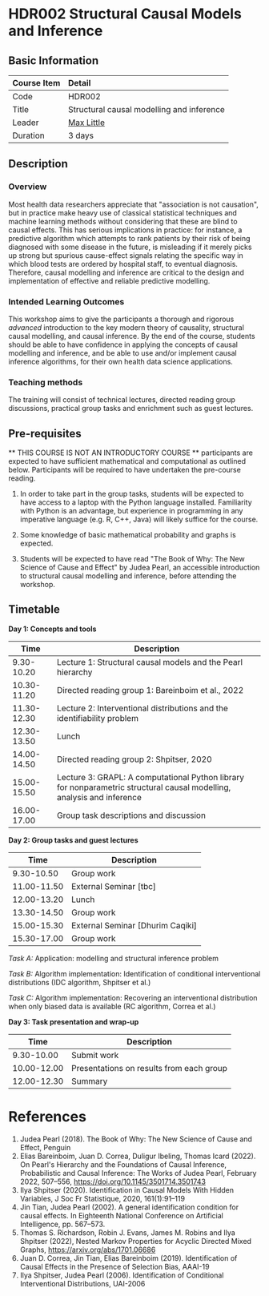 # HDR002 Structural Causal Models and Inference

## Basic Information

| Course Item | Detail |
| :---- | :------ |
| Code | HDR002 |
| Title | Structural causal modelling and inference |
| Leader | [Max Little](http://www.maxlittle.net/home/index.php) |
| Duration | 3 days |

## Description

### Overview 

Most health data researchers appreciate that "association is not causation", but in practice make heavy use of classical statistical techniques and machine learning methods without considering that these are blind to causal effects. This has serious implications in practice: for instance, a predictive algorithm which attempts to rank patients by their risk of being diagnosed with some disease in the future, is misleading if it merely picks up strong but spurious cause-effect signals relating the specific way in which blood tests are ordered by hospital staff, to eventual diagnosis. Therefore, causal modelling and inference are critical to the design and implementation of effective and reliable predictive modelling.

### Intended Learning Outcomes

This workshop aims to give the participants a thorough and rigorous *advanced* introduction to the key modern theory of causality, structural causal modelling, and causal inference. By the end of the course, students should be able to have confidence in applying the concepts of causal modelling and inference, and be able to use and/or implement causal inference algorithms, for their own health data science applications.

### Teaching methods

The training will consist of technical lectures, directed reading
group discussions, practical group tasks and enrichment such as guest
lectures.

## Pre-requisites

** THIS COURSE IS NOT AN INTRODUCTORY COURSE ** participants are expected to have sufficient mathematical and computational as outlined below. Participants will be required to have undertaken the pre-course reading.

1. In order to take part in the group tasks, students will be expected to have access to a laptop with the Python language installed. Familiarity with Python is an advantage, but experience in programming in any imperative language (e.g. R, C++, Java) will likely suffice for
the course.

2. Some knowledge of basic mathematical probability and graphs is expected. 

3. Students will be expected to have read "The Book of Why: The New Science of Cause and Effect" by Judea Pearl, an accessible introduction to structural causal modelling and inference, before attending the workshop.

## Timetable

**Day 1: Concepts and tools**

| Time | Description | 
| ---- | ----------- |
| 9.30-10.20 | Lecture 1: Structural causal models and the Pearl hierarchy |
| 10.30-11.20 | Directed reading group 1: Bareinboim et al., 2022 |
| 11.30-12.30 | Lecture 2: Interventional distributions and the identifiability problem |
| 12.30-13.50 | Lunch |
| 14.00-14.50 | Directed reading group 2: Shpitser, 2020 |
| 15.00-15.50 | Lecture 3: GRAPL: A computational Python library for nonparametric structural causal modelling, analysis and inference |
| 16.00-17.00 | Group task descriptions and discussion |

**Day 2: Group tasks and guest lectures**

| Time | Description | 
| ---- | ----------- |
| 9.30-10.50 | Group work | 
| 11.00-11.50 | External Seminar [tbc] | 
| 12.00-13.20 | Lunch | 
| 13.30-14.50 | Group work | 
| 15.00-15.30 | External Seminar [Dhurim Caqiki] | 
| 15.30-17.00 | Group work | 

*Task A:* Application: modelling and structural inference problem

*Task B:* Algorithm implementation: Identification of conditional interventional distributions (IDC algorithm, Shpitser et al.)

*Task C:* Algorithm implementation: Recovering an interventional distribution when only biased data is available (RC algorithm, Correa et al.)

**Day 3: Task presentation and wrap-up**

| Time | Description | 
| ---- | ----------- |
| 9.30-10.00 | Submit work | 
| 10.00-12.00 | Presentations on results from each group | 
| 12.00-12.30 | Summary | 

# References

1. Judea Pearl (2018). The Book of Why: The New Science of Cause and Effect, Penguin
2. Elias Bareinboim, Juan D. Correa, Duligur Ibeling, Thomas Icard (2022). On Pearl's Hierarchy and the Foundations of Causal Inference, Probabilistic and Causal Inference: The Works of Judea Pearl, February 2022, 507–556, https://doi.org/10.1145/3501714.3501743
3. Ilya Shpitser (2020). Identification in Causal Models With Hidden Variables, J Soc Fr Statistique, 2020, 161(1):91–119
4. Jin Tian, Judea Pearl (2002). A general identification condition for causal effects. In Eighteenth National Conference on Artificial Intelligence, pp. 567–573.
5. Thomas S. Richardson, Robin J. Evans, James M. Robins and Ilya Shpitser (2022), Nested Markov Properties for Acyclic Directed Mixed Graphs, https://arxiv.org/abs/1701.06686
6. Juan D. Correa, Jin Tian, Elias Bareinboim (2019). Identification of Causal Effects in the Presence of Selection Bias, AAAI-19
7. Ilya Shpitser, Judea Pearl (2006). Identification of Conditional Interventional Distributions, UAI-2006


